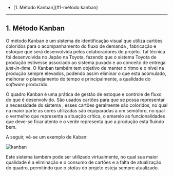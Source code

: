 * [1. Método Kanban](#1-método kanban)

--------------------------------------------------

## 1. Método Kanban

O método Kanban é um sistema de identificação visual que utiliza cartões coloridos para o acompanhamento do fluxo de demanda , fabricação e estoque que será desenvolvida pelos colaboradores  do projeto. Tal técnica foi desenvolvida no Japão na Toyota, fazendo que o sistema Toyota de produção estivesse associado ao sistema puxado e ao conceito de entrega _just-in-time_. O Kanban também tem objetivo de manter o ritmo e o nível na produção  sempre elevados, podendo assim eliminar o que esta acomulado, melhorar o planejamento do tempo e principalmente, a qualidade do _software_ produzido. 

O quadro Kanban é uma prática de gestão de estoque e controle de fluxo do que é desenvolvido. São usados cartões para que se possa representar a necessidade do sistema , esses cartões geralmente são coloridos, no qual na maior parte as cores utilizadas são equiparadas a um semáforo, no qual o vermelho que representa a situação crítica, o amarelo as funcionalidades que deve-se ficar atento e o verde representa que a produção está fluindo bem.

A seguir, vê-se um exemplo de Kaban:

![kanban](https://raw.githubusercontent.com/wiki/fga-gpp-mds/00-Disciplina/kanban.jpg)

Este sistema também pode ser utilizado virtualmente, no qual sua maior qualidade é a eliminação e o consumo de cartões e  a falta de atualização do quadro, permitindo que  o _status_ do projeto esteja sempre atualizado. 